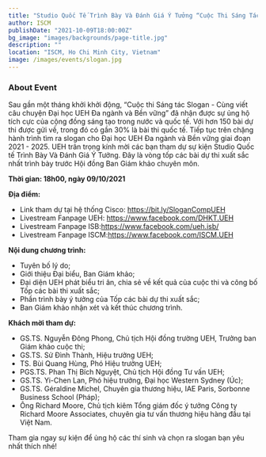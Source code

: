```yaml
---
title: "Studio Quốc Tế Trình Bày Và Đánh Giá Ý Tưởng “Cuộc Thi Sáng Tác Slogan - Cùng Viết Câu Chuyện Đại Học UEH Đa Ngành Và Bền Vững”"
author: ISCM
publishDate: "2021-10-09T18:00:00Z"
bg_image: "images/backgrounds/page-title.jpg"
description: ""
location: "ISCM, Ho Chi Minh City, Vietnam"
image: /images/events/slogan.jpg
---
```


### About Event
<!--StartFragment-->

Sau gần một tháng khởi khởi động, “Cuộc thi Sáng tác Slogan - Cùng viết câu chuyện Đại học UEH Đa ngành và Bền vững” đã nhận được sự ủng hộ tích cực của cộng đồng sáng tạo trong nước và quốc tế. Với hơn 150 bài dự thi được gửi về, trong đó có gần 30% là bài thi quốc tế. Tiếp tục trên chặng hành trình tìm ra slogan cho Đại học UEH Đa ngành và Bền vững giai đoạn 2021 - 2025. UEH trân trọng kính mời các bạn tham dự sự kiện Studio Quốc tế Trình Bày Và Đánh Giá Ý Tưởng. Đây là vòng tốp các bài dự thi xuất sắc nhất trình bày trước Hội đồng Ban Giám khảo chuyên môn.

**Thời gian: 18h00, ngày 09/10/2021**

**Địa điểm:**

- Link tham dự tại hệ thống Cisco: https://bit.ly/SloganCompUEH
- Livestream Fanpage UEH: https://www.facebook.com/DHKT.UEH
- Livestream Fanpage ISB:https://www.facebook.com/ueh.isb/
- Livestream Fanpage ISCM:https://www.facebook.com/ISCM.UEH

**Nội dung chương trình:**

- Tuyên bố lý do;
- Giới thiệu Đại biểu, Ban Giám khảo;
- Đại diện UEH phát biểu tri ân, chia sẻ về kết quả của cuộc thi và công bố Tốp các bài thi xuất sắc;
- Phần trình bày ý tưởng của Tốp các bài dự thi xuất sắc;
- Ban Giám khảo nhận xét và kết thúc chương trình.

**Khách mời tham dự:**

- GS.TS. Nguyễn Đông Phong, Chủ tịch Hội đồng trường UEH, Trưởng ban Giám khảo cuộc thi;
- GS.TS. Sử Đình Thành, Hiệu trưởng UEH;
- TS. Bùi Quang Hùng, Phó Hiệu trưởng UEH;
- PGS.TS. Phan Thị Bích Nguyệt, Chủ tịch Hội đồng Tư vấn UEH;
- GS.TS. Yi-Chen Lan, Phó hiệu trưởng, Đại học Western Sydney (Úc);
- GS.TS. Géraldine Michel, Chuyên gia thương hiệu, IAE Paris, Sorbonne Business School (Pháp);
- Ông Richard Moore, Chủ tịch kiêm Tổng giám đốc ý tưởng Công ty Richard Moore Associates, chuyên gia tư vấn thương hiệu hàng đầu tại Việt Nam.

Tham gia ngay sự kiện để ủng hộ các thí sinh và chọn ra slogan bạn yêu nhất thích nhé!

<!--EndFragment-->
